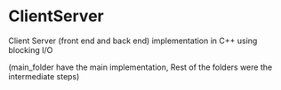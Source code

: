 # ClientServer
Client Server (front end and back end) implementation in C++ using blocking I/O

(main_folder have the main implementation, Rest of the folders were the intermediate steps)
